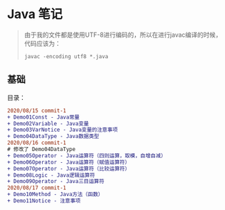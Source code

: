 # Java 笔记

> 由于我的文件都是使用UTF-8进行编码的，所以在进行javac编译的时候，代码应该为：
>
> ``` CMD
> javac -encoding utf8 *.java
> ```
>
> 

## 基础

目录：

``` diff
2020/08/15 commit-1
+ Demo01Const - Java常量
+ Demo02Variable - Java变量
+ Demo03VarNotice - Java变量的注意事项
+ Demo04DataType - Java数据类型
2020/08/16 commit-1
# 修改了 Demo04DataType
+ Demo05Operator - Java运算符（四则运算，取模，自增自减）
+ Demo06Operator - Java运算符（赋值运算符）
+ Demo07Operator - Java运算符（比较运算符）
+ Demo08Logic - Java逻辑运算符
+ Demo09Operator - Java三目运算符
2020/08/17 commit-1
+ Demo10Method - Java方法（函数）
+ Demo11Notice - 注意事项
```